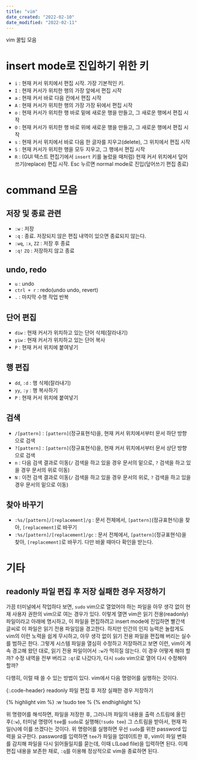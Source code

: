 ```yaml
---
title: "vim"
date_created: "2022-02-10"
date_modified: "2022-02-11"
---
```


vim 꿀팁 모음

# insert mode로 진입하기 위한 키

- `i` : 현재 커서 위치에서 편집 시작. 가장 기본적인 키.
- `I` : 현재 커서가 위치한 행의 가장 앞에서 편집 시작
- `a` : 현재 커서 바로 다음 칸에서 편집 시작
- `A` : 현재 커서가 위치한 행의 가장 가장 뒤에서 편집 시작
- `o` : 현재 커서가 위치한 행 바로 밑에 새로운 행을 만들고, 그 새로운 행에서 편집 시작
- `O` : 현재 커서가 위치한 행 바로 위에 새로운 행을 만들고, 그 새로운 행에서 편집 시작
- `s` : 현재 커서 위치에서 바로 다음 한 글자를 지우고(delete), 그 위치에서 편집 시작
- `S` : 현재 커서가 위치한 행을 모두 지우고, 그 행에서 편집 시작
- `R` : (GUI 텍스트 편집기에서 `insert` 키를 눌렀을 때처럼) 현재 커서 위치에서 덮어쓰기(replace) 편집 시작. Esc 누르면 normal mode로 진입(덮어쓰기 편집 종료)

# command 모음

## 저장 및 종료 관련

- `:w` : 저장
- `:q` : 종료. 저장되지 않은 편집 내역이 있으면 종료되지 않는다.
- `:wq`, `:x`, `ZZ` : 저장 후 종료
- `:q!` `ZQ` : 저장하지 않고 종료

## undo, redo

- `u` : undo
- `ctrl + r` : redo(undo undo, revert)
- `.` : 마지막 수행 작업 반복

## 단어 편집

- `diw` : 현재 커서가 위치하고 있는 단어 삭제(잘라내기)
- `yiw` : 현재 커서가 위치하고 있는 단어 복사
- `P` : 현재 커서 위치에 붙여넣기

## 행 편집

- `dd`, `:d` : 행 삭제(잘라내기)
- `yy`, `:y` : 행 복사하기
- `P` : 현재 커서 위치에 붙여넣기

## 검색

- `/[pattern]` : `[pattern]`(정규표현식)을, 현재 커서 위치에서부터 문서 하단 방향으로 검색
- `?[pattern]` : `[pattern]`(정규표현식)을, 현재 커서 위치에서부터 문서 상단 방향으로 검색
- `n` : 다음 검색 결과로 이동(`/` 검색을 하고 있을 경우 문서의 밑으로, `?` 검색을 하고 있을 경우 문서의 위로 이동)
- `N` : 이전 검색 결과로 이동(`/` 검색을 하고 있을 경우 문서의 위로, `?` 검색을 하고 있을 경우 문서의 밑으로 이동)

## 찾아 바꾸기

- `:%s/[pattern]/[replacement]/g` : 문서 전체에서, `[pattern]`(정규표현식)을 찾아, `[replacement]`로 바꾸기
- `:%s/[pattern]/[replacement]/gc` : 문서 전체에서, `[pattern]`(정규표현식)을 찾아, `[replacement]`로 바꾸기. 다만 바꿀 때마다 확인을 받는다.

# 기타

## readonly 파일 편집 후 저장 실패한 경우 저장하기

가끔 터미널에서 작업하다 보면, `sudo` vim으로 열었어야 하는 파일을 아무 생각 없이 현재 사용자 권한의 vim으로 여는 경우가 있다. 이렇게 열면 vim은 읽기 전용(readonly) 파일이라고 아래에 명시하고, 이 파일을 편집하려고 insert mode에 진입하면 빨간색 글씨로 이 파일은 읽기 전용 파일임을 경고한다. 하지만 인간의 인지 능력은 놀랍게도 vim의 이런 노력을 쉽게 무시하고, 아무 생각 없이 읽기 전용 파일을 편집해 버리는 실수를 범하곤 한다. 그렇게 시스템 파일을 열심히 수정하고 저장하려고 보면 이런, vim이 계속 경고해 왔던 대로, 읽기 전용 파일이어서 `:w`가 먹히질 않는다. 이 경우 어떻게 해야 할까? 수정 내역을 전부 버리고 `:q!`로 나갔다가, 다시 `sudo` vim으로 열어 다시 수정해야 할까?

다행히, 이럴 때 쓸 수 있는 방법이 있다. vim에서 다음 명령어를 실행하는 것이다.

{:.code-header}
readonly 파일 편집 후 저장 실패한 경우 저장하기

{% highlight vim %}
:w !sudo tee %
{% endhighlight %}

위 명령어를 해석하면, 파일을 저장한 후, 그러니까 파일의 내용을 출력 스트림에 올린 후(`:w`), 터미널 명령어 `tee`를 `sudo`로 실행해(`!sudo tee`) 그 스트림을 받아서, 현재 파일(`%`)에 이를 쓰겠다는 것이다. 위 명령어를 실행하면 우선 `sudo`를 위한 password 입력을 요구한다. password를 입력하면 `tee`가 파일을 업데이트한 후, vim이 파일 변화를 감지해 파일을 다시 읽어들일지를 묻는데, 이때 `L`(Load file)을 입력하면 된다. 이제 편집 내용을 보존한 채로, `:q`를 이용해 정상적으로 vim을 종료하면 된다.